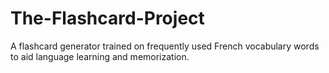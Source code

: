# The-Flashcard-Project
A flashcard generator trained on frequently used French vocabulary words to aid language learning and memorization.
